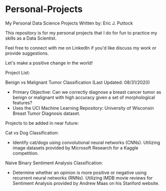 # Personal-Projects
My Personal Data Science Projects
Written by: Eric J. Puttock

This repository is for my personal projects that I do for fun to practice my skills as a Data Scientist.

Feel free to connect with me on LinkedIn if you'd like discuss my work or provide suggestions.

Let's make a positive change in the world!


Project List:

Benign vs Malignant Tumor Classification (Last Updated: 08/31/2020)
- Primary Objective: Can we correctly diagnose a breast cancer tumor as benign or malignant with high accuracy given a set of morphological features?
- Uses the UCI Machine Learning Repository: University of Wisconsin Breast Tumor Diagnosis dataset.
    

Projects to be added in near future:

Cat vs Dog Classification:
 - Identify cat/dogs using convolutional neural networks (CNNs). Utilizing image datasets provided by Microsoft Research for a Kaggle competition.

Naive Binary Sentiment Analysis Classification:
 - Determine whether an opinion is more positive or negative using recurrent neural networks (RNNs). Utilizing IMDB movie reviews for Sentiment Analysis provided by Andrew Maas on his Stanford website.  
